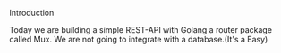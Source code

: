 Introduction

Today we are building a simple REST-API with Golang a router package called Mux. We are not going to integrate with a database.(It's a Easy)
